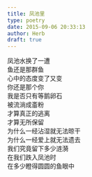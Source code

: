 ```yaml
---  
title: 凤池里  
type: poetry  
date: 2015-09-06 20:33:13  
author: Herb  
draft: true
---    
```

凤池水换了一遭    
鱼还是那群鱼    
心中的态度变了又变    
你还是那个你    
我是否只有等鹅卵石    
被流淌成齑粉    
才算真正的逃离    
才算无所保留    
为什么一经沾湿就无法晾干    
为什么一经爱上就无法遗去    
我们究竟留下多少涟漪    
在我们跌入凤池时    
在多少瞪得圆圆的鱼眼中  
